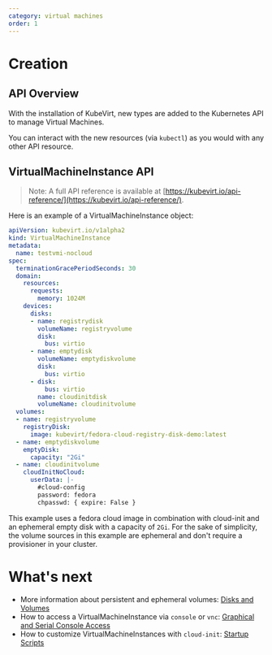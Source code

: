```yaml
---
category: virtual machines
order: 1
---
```

# Creation

## API Overview

With the installation of KubeVirt, new types are added to the Kubernetes API to manage Virtual Machines.

You can interact with the new resources \(via `kubectl`\) as you would with any other API resource.

## VirtualMachineInstance API

> Note: A full API reference is available at [https://kubevirt.io/api-reference/](https://kubevirt.io/api-reference/).

Here is an example of a VirtualMachineInstance object:

```yaml
apiVersion: kubevirt.io/v1alpha2
kind: VirtualMachineInstance
metadata:
  name: testvmi-nocloud
spec:
  terminationGracePeriodSeconds: 30
  domain:
    resources:
      requests:
        memory: 1024M
    devices:
      disks:
      - name: registrydisk
        volumeName: registryvolume
        disk:
          bus: virtio
      - name: emptydisk
        volumeName: emptydiskvolume
        disk:
          bus: virtio
      - disk:
          bus: virtio
        name: cloudinitdisk
        volumeName: cloudinitvolume
  volumes:
  - name: registryvolume
    registryDisk:
      image: kubevirt/fedora-cloud-registry-disk-demo:latest
  - name: emptydiskvolume
    emptyDisk:
      capacity: "2Gi"
  - name: cloudinitvolume
    cloudInitNoCloud:
      userData: |-
        #cloud-config
        password: fedora
        chpasswd: { expire: False }
```

This example uses a fedora cloud image in combination with cloud-init and an
ephemeral empty disk with a capacity of `2Gi`. For the sake of simplicity, the
volume sources in this example are ephemeral and don't require a provisioner in
your cluster.

# What's next

 * More information about persistent and ephemeral volumes: [Disks and Volumes](workloads/virtual-machines/disks-and-volumes.md)
 * How to access a VirtualMachineInstance via `console` or `vnc`: [Graphical and Serial Console Access](workloads/virtual-machines/graphical-and-console-access.md)
 * How to customize VirtualMachineInstances with `cloud-init`: [Startup Scripts](workloads/virtual-machines/startup-scripts.md)
